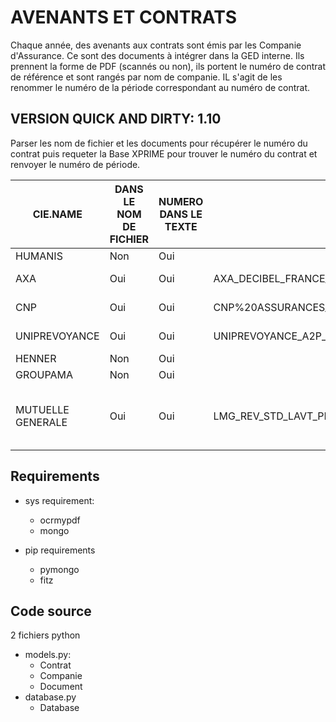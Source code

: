 # AVENANTS ET CONTRATS

Chaque année, des avenants aux contrats sont émis par les Companie d'Assurance.
Ce sont des documents à intégrer dans la GED interne. 
Ils prennent la forme de PDF (scannés ou non), 
ils portent le numéro de contrat de référence et sont rangés par nom de companie.
IL s'agit de les renommer le numéro de la période correspondant au numéro de contrat.

## VERSION QUICK AND DIRTY: 1.10

Parser les nom de fichier et les documents pour récupérer le numéro du contrat 
puis requeter la Base XPRIME pour trouver le numéro du contrat et renvoyer le numéro de période.

| CIE.NAME | DANS LE NOM DE FICHIER | NUMERO DANS LE TEXTE | EXEMPLE NOM | EXEMPLE TEXTE | PATTERN TEXT| PATTERN N° |
|----------|----------------|----------------------|-------------|---------------|---------------|--------|
| HUMANIS  | Non|Oui| | |N°.\d{11,15}/s| \d{11,15}|
| AXA      |Oui| Oui |AXA_DECIBEL_FRANCE_2263898110400_1.pdf| 2263898110400[A-Z]| 2263898110400[A-Z]/d{2}|
| CNP      | Oui | Oui| CNP%20ASSURANCES_01012025___AVENANT___GRAVIERE_DU_RHIN___2530A.pdf|2530A| 2530A| \d{4}[A-Z]|
| UNIPREVOYANCE |Oui| Oui| UNIPREVOYANCE_A2P_COLMAR_4771300770000Z_SANTE.pdf| 4771300770000Z| 4771300770000Z|\d{13}[A-Z]|
| HENNER   |Non| Oui|||N°.\d{5}\s|\d{5}| 
| GROUPAMA |Non |Oui||N°.Contrat.:.\d{4}/\d{6}/\d{5}|\d{4}/\d{6}/\d{5}|
| MUTUELLE GENERALE|Oui |Oui| LMG_REV_STD_LAVT_PREV_MG_P_23394400MAP_FABRICATION_ET_MONTAGE_DE.pdf| MG/P/23394400MAP|MG/P/23394400MAP|r"([A-Z]{2}/[A-Z]{1,2}/\d{8}[A-Z]{3})/s"

## Requirements
- sys requirement:
  - ocrmypdf
  - mongo

- pip requirements
  - pymongo
  - fitz

## Code source

2 fichiers python
- models.py:
  - Contrat
  - Companie
  - Document
- database.py
  - Database
